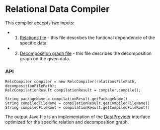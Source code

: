Relational Data Compiler
========================

This compiler accepts two inputs:

* 1. [Relations file](src/test/resources/org/sadnatau/relc/compiler/relation.txt) - this file describes the funtional dependencie of the specific data.
* 2. [Decomposition graph file](src/test/resources/org/sadnatau/relc/compiler/decomp.txt) - this file describes the decomposition graph on the given data.

### API ###

    RelcCompiler compiler = new RelcCompiler(relationsFilePath, decompositionFilePath);
    RelcCompilationResult compilationResult = compiler.compile();
    
    String packageName = compilationResult.getPackageName()
    String compiledFileName = compilationResult.getCompiledFileName()
    String compiledFileRoot = compilationResult.getCompiledFileRoot()

The output Java file is an implementation of the [DataProvider](src/main/java/org/sadnatau/relc/data/DataProvider.java) interface optimized for the specific relation and decomposition graph.

